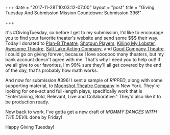 +++
date = "2017-11-28T10:03:12-07:00"
layout = "post"
title = "Giving Tuesday And Submission Mission Countdown: Submission 396!"

+++

It's #GivingTuesday, so before I get to my submission, I'd like to encourage you to find your favorite theater's website and send some $$$ their way. Today I donated to [Plan-B Theatre](http://planbtheatre.org/), [Shotgun Players](https://shotgunplayers.org/Online/default.asp), [Killing My Lobster](http://www.killingmylobster.com/), [Awesome Theatre](https://awesometheatre.org/), [Salt Lake Acting Company](http://www.saltlakeactingcompany.org/), and [Good Company Theatre](https://www.goodcotheatre.com/). I could go on giving forever, because I love soooooo many theaters, but my bank account doesn't agree with me. That's why I need you to help out! If we all give to our favorites, I'm 99% sure they'll all get covered by the end of the day, that's probably how math works.

And now for submission #396! I sent a sample of *RIPPED*, along with some supporting material, to [Moonshot Theatre Company](https://www.moonshottheatre.org/submissions/) in New York. They're looking for one-act and full-length plays, specifically work that is "Entertaining, Bold, Relevant, Live and Collaborative." They'd also like it to be production ready.

Now back to work, I've gotta get a new draft of *MOMMY DANCES WITH THE DEVIL* done by Friday! 

Happy Giving Tuesday!